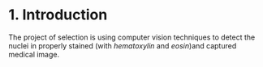 # 1. Introduction

The project of selection is using computer vision techniques to detect the nuclei in properly stained (with *hematoxylin* and *eosin*)and captured medical image.   